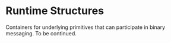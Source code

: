 # Runtime Structures

Containers for underlying primitives that can participate in binary messaging.
To be continued.
